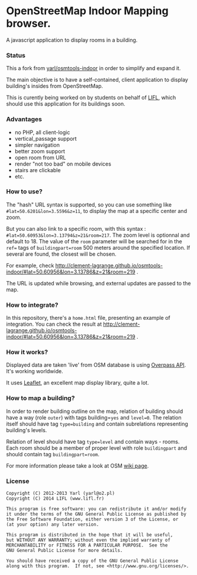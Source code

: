 # OpenStreetMap Indoor Mapping browser.

A javascript application to display rooms in a building.

### Status

This a fork from [yarl/osmtools-indoor](https://github.com/yarl/osmtools-indoor) in order to simplify and expand it.

The main objective is to have a self-contained, client application to display building's insides from OpenStreetMap.

This is curently being worked on by students on behalf of [LIFL](http://www.lifl.fr), which should use this application for its buildings soon.

### Advantages

- no PHP, all client-logic
- vertical_passage support
- simpler navigation
- better zoom support
- open room from URL
- render "not too bad" on mobile devices
- stairs are clickable
- etc.

### How to use?

The "hash" URL syntax is supported, so you can use something like `#lat=50.6201&lon=3.5596&z=11`, to display the map at a specific center and zoom.

But you can also link to a specific room, with this syntax : `#lat=50.60953&lon=3.13794&z=21&room=217`. The zoom level is optionnal and default to 18. The value of the `room` parameter will be searched for in the `ref=` tags of `buildingpart=room` 500 meters around the specified location. If several are found, the closest will be chosen.

For example, check http://clement-lagrange.github.io/osmtools-indoor/#lat=50.60956&lon=3.13786&z=21&room=219 .

The URL is updated while browsing, and external updates are passed to the map.

### How to integrate?

In this repository, there's a `home.html` file, presenting an example of integration. You can check the result at http://clement-lagrange.github.io/osmtools-indoor/#lat=50.60956&lon=3.13786&z=21&room=219 .

### How it works?

Displayed data are taken 'live' from OSM database is using [Overpass API](http://wiki.openstreetmap.org/wiki/Overpass_API). It's working worldwide.

It uses [Leaflet](http://leafletjs.com/), an excellent map display library, quite a lot.
 
### How to map a building?

In order to render building outline on the map, relation of building should have a way (role `outer`) with tags building=`yes` and `level=0`. The relation itself should have tag `type=building` and contain subrelations representing building's levels.

Relation of level should have tag `type=level` and contain ways - rooms. Each room should be a member of proper level with role `buildingpart` and should contain tag `buildingpart=room`.

For more information please take a look at OSM [wiki page](http://wiki.openstreetmap.org/wiki/IndoorOSM#The_Model_.2F_Tagging_Schema).

### License

    Copyright (C) 2012-2013 Yarl (yarl@o2.pl)
    Copyright (C) 2014 LIFL (www.lifl.fr)

    This program is free software: you can redistribute it and/or modify
    it under the terms of the GNU General Public License as published by
    the Free Software Foundation, either version 3 of the License, or
    (at your option) any later version.

    This program is distributed in the hope that it will be useful,
    but WITHOUT ANY WARRANTY; without even the implied warranty of
    MERCHANTABILITY or FITNESS FOR A PARTICULAR PURPOSE.  See the
    GNU General Public License for more details.

    You should have received a copy of the GNU General Public License
    along with this program.  If not, see <http://www.gnu.org/licenses/>.
